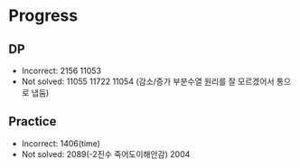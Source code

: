 # Progress
## DP
- Incorrect: 2156 11053
- Not solved: 11055 11722 11054 (감소/증가 부분수열 원리를 잘 모르겠어서 통으로 냅둠)

## Practice
- Incorrect: 1406(time)
- Not solved: 2089(-2진수 죽어도이해안감) 2004
